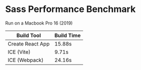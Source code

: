 # Sass Performance Benchmark

Run on a Macbook Pro 16 (2019)

| Build Tool       | Build Time |
| ---------------- | ---------- |
| Create React App | 15.88s     |
| ICE (Vite)       | 9.71s      |
| ICE (Webpack)    | 24.16s     |
